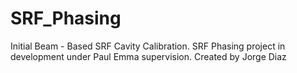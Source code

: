 # SRF_Phasing
Initial Beam - Based SRF Cavity Calibration.
SRF Phasing project in development under Paul Emma supervision.
Created by Jorge Diaz
